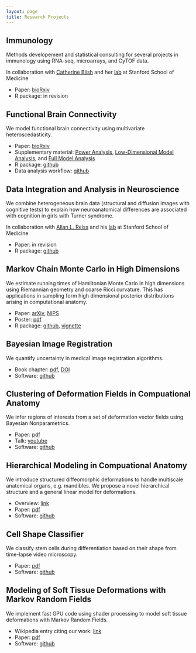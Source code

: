 ```yaml
---
layout: page
title: Research Projects
---
```


## Immunology

Methods developement and statistical consulting for several projects in immunology using RNA-seq, microarrays, and CyTOF data.

In collaboration with [Catherine Blish](https://med.stanford.edu/profiles/catherine-blish) and her [lab](https://sites.stanford.edu/blishlab/) at Stanford School of Medicine

* Paper: [bioRxiv](https://doi.org/10.1101/148528)
* R package: in revision

## Functional Brain Connectivity

We model functional brain connectivity using multivariate heteroscedasticity.

* Paper: [bioRxiv](https://doi.org/10.1101/154468)
* Supplementary material: [Power Analysis](https://christofseiler.github.io/CovRegFC_HCP/Power.html), [Low-Dimensional Model Analysis](https://christofseiler.github.io/CovRegFC_HCP/Low_Dimensional.html), and [Full Model Analysis](https://christofseiler.github.io/CovRegFC_HCP/Full.html)
* R package: [github](https://github.com/ChristofSeiler/CovRegFC) 
* Data analysis workflow: [github](https://github.com/ChristofSeiler/CovRegFC_HCP)

## Data Integration and Analysis in Neuroscience

We combine heterogeneous brain data (structural and diffusion images with cognitive tests) to explain how neuroanatomical differences are associated with cognition in girls with Turner syndrome. 

In collaboration with [Allan L. Reiss](https://med.stanford.edu/profiles/allan-reiss) and his [lab](http://cibsr.stanford.edu/) at Stanford School of Medicine 

* Paper: in revision
* R package: [github](https://github.com/ChristofSeiler/braincog)

## Markov Chain Monte Carlo in High Dimensions

We estimate running times of Hamiltonian Monte Carlo in high dimensions using Riemannian geometry and coarse Ricci curvature. This has applications in sampling form high dimensional posterior distributions arising in computational anatomy. 

* Paper: [arXiv](http://arxiv.org/abs/1407.1114), [NIPS](http://papers.nips.cc/paper/5500-positive-curvature-and-hamiltonian-monte-carlo.pdf)
* Poster: [pdf](https://christofseiler.github.io/NIPS-Poster.pdf)
* R package: [github](https://github.com/ChristofSeiler/curvature), [vignette](https://christofseiler.github.io/vignettes/curvature.html)

## Bayesian Image Registration

We quantify uncertainty in medical image registration algorithms.

* Book chapter: [pdf](https://christofseiler.github.io/Preprint_Bayesian_CA.pdf), [DOI](https://www.elsevier.com/books/statistical-shape-and-deformation-analysis/zheng/978-0-12-810493-4)
* Software: [github](https://github.com/ChristofSeiler/BayesianImageRegistration)

## Clustering of Deformation Fields in Compuational Anatomy

We infer regions of interests from a set of deformation vector fields using Bayesian Nonparametrics.

* Paper: [pdf](https://hal.inria.fr/hal-00847185/document)
* Talk: [youtube](https://www.youtube.com/watch?v=KZO-EaJ6Qrc)
* Software: [github](https://github.com/ChristofSeiler/BayesianNonparametrics.git) 

## Hierarchical Modeling in Compuational Anatomy

We introduce structured diffeomorphic deformations to handle multiscale anatomical organs, e.g. mandibles. We propose a novel hierarchical structure and a general linear model for deformations.

* Overview: [link](https://christofseiler.github.io/phd)
* Paper: [pdf](http://www.inria.fr/sophia/asclepios/Publications/Christof.Seiler/SeilerPolyaffineTransformationTreesMedIA2012.pdf)
* Software: [github](https://github.com/ChristofSeiler/PolyaffineTransformationTrees.git)

## Cell Shape Classifier

We classify stem cells during differentiation based on their shape from time-lapse video microscopy.

* Paper: [pdf](https://www.researchgate.net/profile/Benjamin_Gantenbein/publication/229427399_Time-Lapse_Microscopy_and_Classification_of_2D_Human_Mesenchymal_Stem_Cells_Based_on_Cell_Shape_Picks_Up_Myogenic_from_Osteogenic_and_Adipogenic_Differentiation/links/09e41507ea44c26fb5000000/Time-Lapse-Microscopy-and-Classification-of-2D-Human-Mesenchymal-Stem-Cells-Based-on-Cell-Shape-Picks-Up-Myogenic-from-Osteogenic-and-Adipogenic-Differentiation.pdf)
* Software: [github](https://github.com/ChristofSeiler/CellShapeClassifier)

## Modeling of Soft Tissue Deformations with Markov Random Fields

We implement fast GPU code using shader processing to model soft tissue deformations with Markov Random Fields.

* Wikipedia entry citing our work: [link](https://en.wikipedia.org/wiki/Write-only_memory_(engineering)#cite_ref-7)
* Paper: [pdf](http://link.springer.com/chapter/10.1007%2F978-1-84882-565-9_9)
* Software: [github](https://github.com/ChristofSeiler/SoftTissueDeformations.git)
